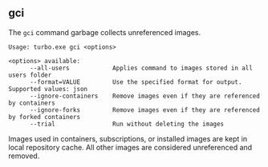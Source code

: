 ## gci

The `gci` command garbage collects unreferenced images.

```
Usage: turbo.exe gci <options>

<options> available:
      --all-users            Applies command to images stored in all users folder
      --format=VALUE         Use the specified format for output. Supported values: json
      --ignore-containers    Remove images even if they are referenced by containers
      --ignore-forks         Remove images even if they are referenced by forked containers
      --trial                Run without deleting the images
```

Images used in containers, subscriptions, or installed images are kept in local repository cache. All other images are considered unreferenced and removed.
